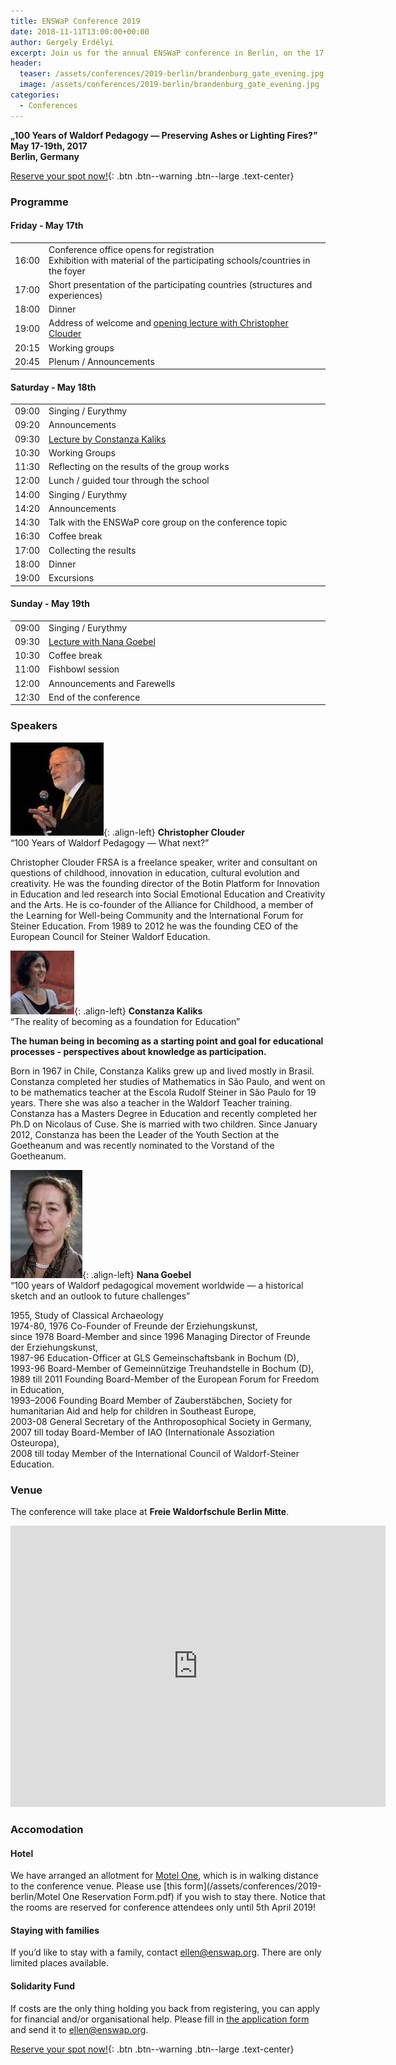```yaml
---
title: ENSWaP Conference 2019
date: 2018-11-11T13:00:00+00:00
author: Gergely Erdélyi
excerpt: Join us for the annual ENSWaP conference in Berlin, on the 17-19th of May, 2019.
header:
  teaser: /assets/conferences/2019-berlin/brandenburg_gate_evening.jpg
  image: /assets/conferences/2019-berlin/brandenburg_gate_evening.jpg
categories:
  - Conferences
---
```

<b>„100 Years of Waldorf Pedagogy &mdash; Preserving Ashes or Lighting Fires?”</b><br>
<b>May 17-19th, 2017</b><br>
<b>Berlin, Germany</b>


[Reserve your spot now!](https://goo.gl/forms/20U5Ne7dfHJp0xsx1){: .btn .btn--warning .btn--large .text-center}

### Programme

#### Friday - May 17th

<table>
  <tbody>
    <tr>
      <td width="1%">16:00</td>
      <td>Conference office opens for registration<br>
        Exhibition with material of the participating schools/countries in the foyer</td>
    </tr>
    <tr>
      <td>17:00</td>
      <td>Short presentation of the participating countries (structures and experiences)</td>
    </tr>
    <tr>
      <td>18:00</td>
      <td>Dinner</td>
    </tr>
    <tr>
      <td>19:00</td>
      <td>Address of welcome and <a href="#Christopher">opening lecture with Christopher Clouder</a></td>
    </tr>
    <tr>
      <td>20:15</td>
      <td>Working groups</td>
    </tr>
    <tr>
      <td>20:45</td>
      <td>Plenum / Announcements</td>
    </tr>
  </tbody>
</table>

#### Saturday - May 18th

<table>
  <tbody>
    <tr>
      <td width="1%">09:00</td>
      <td>Singing / Eurythmy</td>
    </tr>
    <tr>
      <td>09:20</td>
      <td>Announcements</td>
    </tr>
    <tr>
      <td>09:30</td>
      <td><a href="#Constanza">Lecture by Constanza Kaliks</a></td>
    </tr>
    <tr>
      <td>10:30</td>
      <td>Working Groups</td>
    </tr>
    <tr>
      <td>11:30</td>
      <td>Reflecting on the results of the group works</td>
    </tr>
    <tr>
      <td>12:00</td>
      <td>Lunch / guided tour through the school</td>
    </tr>
    <tr>
      <td>14:00</td>
      <td>Singing / Eurythmy</td>
    </tr>
    <tr>
      <td>14:20</td>
      <td>Announcements</td>
    </tr>
    <tr>
      <td>14:30</td>
      <td>Talk with the ENSWaP core group on the conference topic</td>
    </tr>
    <tr>
      <td>16:30</td>
      <td>Coffee break</td>
    </tr>
    <tr>
      <td>17:00</td>
      <td>Collecting the results</td>
    </tr>
    <tr>
      <td>18:00</td>
      <td>Dinner</td>
    </tr>
    <tr>
      <td>19:00</td>
      <td>Excursions</td>
    </tr>
  </tbody>
</table>

#### Sunday - May 19th

<table>
  <tbody>
    <tr>
      <td width="1%">09:00</td>
      <td>Singing / Eurythmy</td>
    </tr>
    <tr>
      <td>09:30</td>
      <td><a href="#Nana">Lecture with Nana Goebel</a></td>
    </tr>
    <tr>
      <td>10:30</td>
      <td>Coffee break</td>
    </tr>
    <tr>
      <td>11:00</td>
      <td>Fishbowl session</td>
    </tr>
    <tr>
      <td>12:00</td>
      <td>Announcements and Farewells</td>
    </tr>
    <tr>
      <td>12:30</td>
      <td>End of the conference</td>
    </tr>
  </tbody>
</table>


### Speakers

<a name="Christopher"></a>![Christopher Clouder](/assets/conferences/2019-berlin/christopher_clouder.jpg){: .align-left}
**Christopher Clouder**<br>
“100 Years of Waldorf Pedagogy &mdash; What next?”

<p style="clear:both">
Christopher Clouder FRSA is a freelance speaker, writer and consultant on questions of childhood,
innovation in education, cultural evolution and creativity. He was the founding director of the 
Botin Platform for Innovation in Education and led research into Social Emotional Education and
Creativity and the Arts. He is co-founder of the Alliance for Childhood, a member of the
Learning for Well-being Community and the International Forum for Steiner Education. 
From 1989 to 2012 he was the founding CEO of the European Council for Steiner Waldorf Education.
</p>

<a name="Constanza"></a>![Constanza Kaliks](/assets/conferences/2019-berlin/constanza_kaliks.jpg){: .align-left}
**Constanza Kaliks**<br>
“The reality of becoming as a foundation for Education” 

<p style="clear:both">
<b>The human being in becoming as a starting point and goal for educational processes - perspectives
about knowledge as participation.</b><br>

Born in 1967 in Chile, Constanza Kaliks grew up and lived mostly in Brasil.
Constanza completed her studies of Mathematics in São Paulo, and went on to be mathematics teacher
at the Escola Rudolf Steiner in São Paulo for 19 years. There she was also a teacher in the
Waldorf Teacher training. Constanza has a Masters Degree in Education and recently completed her
Ph.D on Nicolaus of Cuse. She is married with two children.
Since January 2012, Constanza has been the Leader of the Youth Section at the Goetheanum and was
recently nominated to the Vorstand of the Goetheanum.
</p>

<a name="Nana"></a>![Nana Goebel](/assets/conferences/2019-berlin/nana_goebel.jpg){: .align-left}
**Nana Goebel**<br>
“100 years of Waldorf pedagogical movement worldwide &mdash; a historical sketch and an outlook to future challenges”

<p style="clear:both">
1955, Study of Classical Archaeology<br>
1974-80, 1976 Co-Founder of Freunde der Erziehungskunst,<br>
since 1978 Board-Member and since 1996 Managing Director of Freunde der Erziehungskunst,<br>
1987-96 Education-Officer at GLS Gemeinschaftsbank in Bochum (D),<br>
1993-96 Board-Member of Gemeinnützige Treuhandstelle in Bochum (D),<br>
1989 till 2011 Founding Board-Member of the European Forum for Freedom in Education,<br>
1993–2006 Founding Board Member of Zauberstäbchen, Society for humanitarian Aid and help for children in Southeast Europe,<br>
2003-08 General Secretary of the Anthroposophical Society in Germany,<br>
2007 till today Board-Member of IAO (Internationale Assoziation Osteuropa),<br>
2008 till today Member of the International Council of Waldorf-Steiner Education.
</p>

### Venue

The conference will take place at <b>Freie Waldorfschule Berlin Mitte</b>.

<iframe src="https://www.google.com/maps/embed?pb=!1m18!1m12!1m3!1d2427.411241774234!2d13.402651315468182!3d52.52599324353805!2m3!1f0!2f0!3f0!3m2!1i1024!2i768!4f13.1!3m3!1m2!1s0x416523d6d1b0efab%3A0xc3c6737eaf884d88!2sFreie+Waldorfschule+Berlin-Mitte!5e0!3m2!1sen!2shu!4v1541851405535" width="600" height="450" frameborder="0" style="border:0" allowfullscreen></iframe>

### Accomodation

#### Hotel

We have arranged an allotment for [Motel One](https://www.motel-one.com/en/), which is in walking distance to the conference venue. Please use [this form](/assets/conferences/2019-berlin/Motel One Reservation Form.pdf) if you wish to stay there. Notice that the rooms are reserved for conference attendees only until 5th April 2019!

#### Staying with families

If you’d like to stay with a family, contact [ellen@enswap.org](mailto:ellen@enswap.org). There are only limited places available.

#### Solidarity Fund

If costs are the only thing holding you back from registering, you can apply for financial and/or organisational help. Please fill in [the application form](/assets/conferences/2019-berlin/ENSWaP_Application_Form.pdf) and send it to [ellen@enswap.org](mailto:ellen@enswap.org).

[Reserve your spot now!](https://goo.gl/forms/20U5Ne7dfHJp0xsx1){: .btn .btn--warning .btn--large .text-center}

